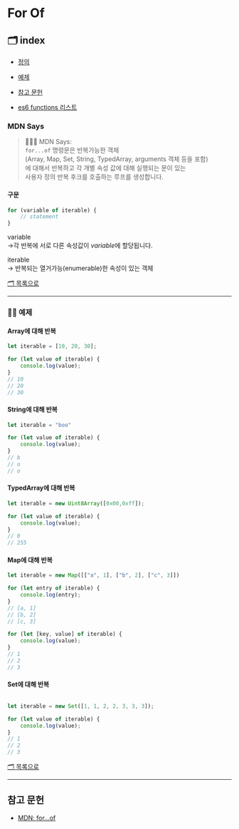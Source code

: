 # For Of

## 🗂 index

- [정의](#mdn-says)
- [예제](#-예제)
- [참고 문헌](#참고-문헌)

- [es6 functions 리스트](https://github.com/Minsoo-web/es_features/tree/master/es6#functions)

### MDN Says

> 👨🏼‍⚖️ MDN Says:  
> `for...of` 명령문은 반복가능한 객체  
> (Array, Map, Set, String, TypedArray, arguments 객체 등을 포함)  
> 에 대해서 반복하고 각 개별 속성 값에 대해 실행되는 문이 있는  
> 사용자 정의 반복 후크를 호출하는 루프를 생성합니다.

#### 구문

```JavaScript
for (variable of iterable) {
    // statement
}
```

variable  
->각 반복에 서로 다른 속성값이 *variable*에 할당됩니다.

iterable  
-> 반복되는 열거가능(enumerable)한 속성이 있는 객체

[🗂 목록으로](#-index)

---

### 🏄‍♂️ 예제

#### Array에 대해 반복

```JavaScript
let iterable = [10, 20, 30];

for (let value of iterable) {
    console.log(value);
}
// 10
// 20
// 30
```

#### String에 대해 반복

```JavaScript
let iterable = "boo"

for (let value of iterable) {
    console.log(value);
}
// b
// o
// o
```

#### TypedArray에 대해 반복

```JavaScript
let iterable = new Uint8Array([0x00,0xff]);

for (let value of iterable) {
    console.log(value);
}
// 0
// 255
```

#### Map에 대해 반복

```JavaScript
let iterable = new Map([["a", 1], ["b", 2], ["c", 3]])

for (let entry of iterable) {
    console.log(entry);
}
// [a, 1]
// [b, 2]
// [c, 3]

for (let [key, value] of iterable) {
    console.log(value);
}
// 1
// 2
// 3
```

#### Set에 대해 반복

```JavaScript

let iterable = new Set([1, 1, 2, 2, 3, 3, 3]);

for (let value of iterable) {
    console.log(value);
}
// 1
// 2
// 3

```

[🗂 목록으로](#-index)

---

## 참고 문헌

- [MDN: for...of](https://developer.mozilla.org/ko/docs/Web/JavaScript/Reference/Statements/for...of)
